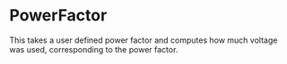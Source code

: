PowerFactor
===========

This takes a user defined power factor and computes how much voltage was used, 
corresponding to the power factor.


